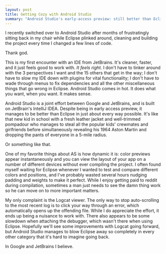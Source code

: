 ```yaml
---
layout: post
title: Getting Cozy with Android Studio
summary: "Android Studio's early-access preview: still better than Eclipse."
---
```


I recently switched over to Android Studio after months of frustratingly sitting back in my chair while Eclipse plinked around, cleaning and building the project every time I changed a few lines of code.


Thank god.


This is my first encounter with an IDE from JetBrains. It&apos;s cleaner, faster, and it just feels good to work with. <i>It feels right.</i> I don't have to tinker around with the 3 perspectives I want and the 15 others that get in the way; I don't have to slow my IDE down with plugins for vital functionality; I don't have to wade through menus to fix dependencies and all the other miscellaneous things that go wrong in Eclipse. Android Studio comes in hot. It does what you want, when you want. It makes sense.


Android Studio is a joint effort between Google and JetBrains, and is built on JetBrain's IntelliJ IDEA. Despite being in early access preview, it manages to be better than Eclipse in just about every way possible. It's like that new kid in school with a fresh leather jacket and well-trimmed pompadour who manages to steal all the popular kids' crewmates and girlfriends before simultaneously revealing his 1964 Aston Martin and dropping the pants of everyone in a 5-mile radius.


Or something like that.


One of my favorite things about AS is how dynamic it is&colon; color previews appear instantaneously and you can view the layout of your app on a number of different devices without ever compiling the project. I often found myself waiting for Eclipse whenever I wanted to test and compare different colors and positions, and I've probably wasted several hours nudging padding and weights to make it perfect. While I enjoy getting paid to reddit during compilation, sometimes a man just needs to see the damn thing work so he can move on to more important matters.


My only complaint is the Logcat viewer. The only way to stop auto-scrolling to the most recent log is to click your way through an error, which automatically opens up the offending file. While I do appreciate the effort, it ends up being a nuisance to work with. There also appears to be some slowdown when attaching the debugger, which wasn't there when using Eclipse. Hopefully we'll see some improvements with Logcat going forward, but Android Studio manages to blow Eclipse away so completely in every other category that it's hard to imagine going back.


In Google and JetBrains I believe.